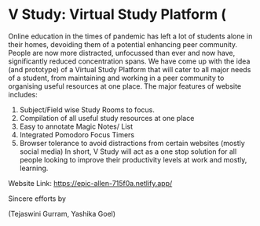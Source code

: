 # V Study: Virtual Study Platform (
Online education in the times of pandemic has left a lot of students alone in their homes, devoiding them of a potential enhancing peer community. People are now more distracted, unfocussed than ever and now have, significantly reduced concentration spans. We have come up with the idea (and prototype) of a Virtual Study Platform that will cater to all major needs of a student, from maintaining and working in a peer community to organising useful resources at one place. The major features of website includes:

1. Subject/Field wise Study Rooms to focus.
2. Compilation of all useful study resources at one place
3. Easy to annotate Magic Notes/ List
4. Integrated Pomodoro Focus Timers
5. Browser tolerance to avoid distractions from certain websites (mostly social media)
In short, V Study will act as a one stop solution for all people looking to improve their productivity levels at work and mostly, learning.

Website Link: https://epic-allen-715f0a.netlify.app/

Sincere efforts by

(Tejaswini Gurram, Yashika Goel)

